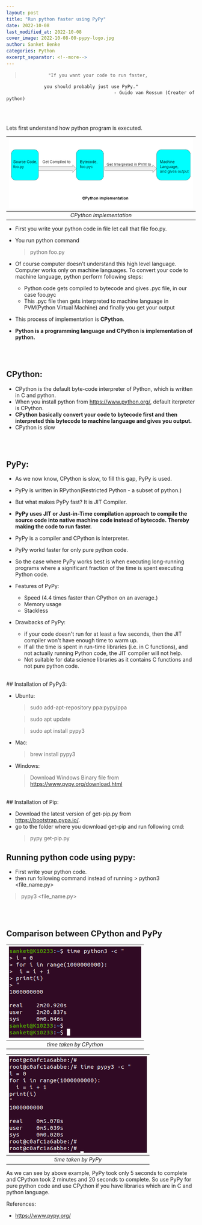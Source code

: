 ```yaml
---
layout: post
title: "Run python faster using PyPy"
date: 2022-10-08
last_modified_at: 2022-10-08
cover_image: 2022-10-08-00-pypy-logo.jpg
author: Sanket Benke
categories: Python
excerpt_separator: <!--more-->
---
```



>               "If you want your code to run faster,
                  you should probably just use PyPy."
                                            - Guido van Rossum (Creater of python)

<!--more-->
<br><br>


Lets first understand how python program is executed.

|![CPython Implementation](/assets/images/2022-10-08-00-CPython-Implementation.png) |
|:--:|
| *CPython Implementation* |

 - First you write your python code in file let call that file foo.py.
 - You run python command
   > python foo.py

 - Of course computer doesn't understand this high level language. Computer works only on machine languages. To convert your code to machine language, python perform following steps:

    - Python code gets compiled to bytecode and gives .pyc file, in our case foo.pyc
    - This .pyc file then gets interpreted to machine language in PVM(Python Virtual Machine) and finally you get your output

 - This process of implementation is **CPython**.
 - **Python is a programming language and CPython is implementation of python.**

<br><br>
 ## CPython:

 - CPython is the default byte-code interpreter of Python, which is written in C and python.
 - When you install python from https://www.python.org/, default iterpreter is CPython.
 - **CPython basically convert your code to bytecode first and then interpreted this bytecode to machine language and gives you output.**
 - CPython is slow


<br><br>
 ## PyPy:

 - As we now know, CPython is slow, to fill this gap, PyPy is used.
 - PyPy is written in RPython(Restricted Python - a subset of python.)
 - But what makes PyPy fast? It is JIT Compiler.
 - **PyPy uses JIT or Just-in-Time compilation approach to compile the source code into native machine code instead of bytecode. Thereby making the code to run faster.**
 - PyPy is a compiler and CPython is interpreter.
 - PyPy workd faster for only pure python code.
 - So the case where PyPy works best is when executing long-running programs where a significant fraction of the time is spent executing Python code.

 - Features of PyPy:
   - Speed (4.4 times faster than CPython on an average.)
   - Memory usage
   - Stackless

 - Drawbacks of PyPy:
   - if your code doesn't run for at least a few seconds, then the JIT compiler won't have enough time to warm up.
   - If all the time is spent in run-time libraries (i.e. in C functions), and not actually running Python code, the JIT compiler will not help.
   - Not suitable for data science libraries as it contains C functions and not pure python code.

<br>
## Installation of PyPy3:

- Ubuntu:

  > sudo add-apt-repository ppa:pypy/ppa

  > sudo apt update

  > sudo apt install pypy3

- Mac:

  > brew install pypy3

- Windows:

  > Download Windows Binary file from https://www.pypy.org/download.html

<br>
## Installation of Pip:

 - Download the latest version of get-pip.py from https://bootstrap.pypa.io/.
 - go to the folder where you download get-pip and run following cmd:
   > pypy get-pip.py

## Running python code using pypy:

 - First write your python code.
 - then run following command instead of running > python3 <file_name.py>
  > pypy3 <file_name.py>

<br><br>
## Comparison between CPython and PyPy

 |![CPython](/assets/images/2022-10-08-00-python3-time-taken.png) |
 |:--:|
 | *time taken by CPython* |


 |![PyPy](/assets/images/2022-10-08-00-pypy3-time-taken.png) |
 |:--:|
 | *time taken by PyPy* |


As we can see by above example, PyPy took only 5 seconds to complete and CPython took 2 minutes and 20 seconds to complete.
So use PyPy for pure python code and use CPython if you have libraries which are in C and python language.


References:
- https://www.pypy.org/
